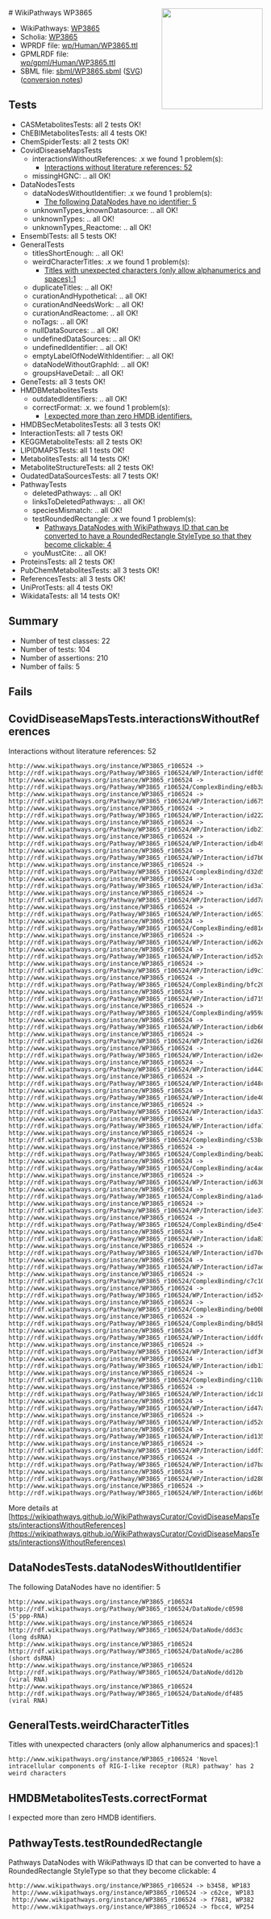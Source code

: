 <img style="float: right; width: 200px" src="../logo.png" />
# WikiPathways WP3865

* WikiPathways: [WP3865](https://identifiers.org/wikipathways:WP3865)
* Scholia: [WP3865](https://scholia.toolforge.org/wikipathways/WP3865)
* WPRDF file: [wp/Human/WP3865.ttl](../wp/Human/WP3865.ttl)
* GPMLRDF file: [wp/gpml/Human/WP3865.ttl](../wp/gpml/Human/WP3865.ttl)
* SBML file: [sbml/WP3865.sbml](../sbml/WP3865.sbml) ([SVG](../sbml/WP3865.svg)) ([conversion notes](../sbml/WP3865.txt))

## Tests
* CASMetabolitesTests: all 2 tests OK!
* ChEBIMetabolitesTests: all 4 tests OK!
* ChemSpiderTests: all 2 tests OK!
* CovidDiseaseMapsTests
    * interactionsWithoutReferences: .x we found 1 problem(s):
        * [Interactions without literature references: 52](#9701cd5f)
    * missingHGNC: .. all OK!
* DataNodesTests
    * dataNodesWithoutIdentifier: .x we found 1 problem(s):
        * [The following DataNodes have no identifier: 5](#d2d32fa4)
    * unknownTypes_knownDatasource: .. all OK!
    * unknownTypes: .. all OK!
    * unknownTypes_Reactome: .. all OK!
* EnsemblTests: all 5 tests OK!
* GeneralTests
    * titlesShortEnough: .. all OK!
    * weirdCharacterTitles: .x we found 1 problem(s):
        * [Titles with unexpected characters (only allow alphanumerics and spaces):1](#fda87b3f)
    * duplicateTitles: .. all OK!
    * curationAndHypothetical: .. all OK!
    * curationAndNeedsWork: .. all OK!
    * curationAndReactome: .. all OK!
    * noTags: .. all OK!
    * nullDataSources: .. all OK!
    * undefinedDataSources: .. all OK!
    * undefinedIdentifier: .. all OK!
    * emptyLabelOfNodeWithIdentifier: .. all OK!
    * dataNodeWithoutGraphId: .. all OK!
    * groupsHaveDetail: .. all OK!
* GeneTests: all 3 tests OK!
* HMDBMetabolitesTests
    * outdatedIdentifiers: .. all OK!
    * correctFormat: .x. we found 1 problem(s):
        * [I expected more than zero HMDB identifiers.](#ad154c1e)
* HMDBSecMetabolitesTests: all 3 tests OK!
* InteractionTests: all 7 tests OK!
* KEGGMetaboliteTests: all 2 tests OK!
* LIPIDMAPSTests: all 1 tests OK!
* MetabolitesTests: all 14 tests OK!
* MetaboliteStructureTests: all 2 tests OK!
* OudatedDataSourcesTests: all 7 tests OK!
* PathwayTests
    * deletedPathways: .. all OK!
    * linksToDeletedPathways: .. all OK!
    * speciesMismatch: .. all OK!
    * testRoundedRectangle: .x we found 1 problem(s):
        * [Pathways DataNodes with WikiPathways ID that can be converted to have a RoundedRectangle StyleType so that they become clickable: 4](#9fbad3ce)
    * youMustCite: .. all OK!
* ProteinsTests: all 2 tests OK!
* PubChemMetabolitesTests: all 3 tests OK!
* ReferencesTests: all 3 tests OK!
* UniProtTests: all 4 tests OK!
* WikidataTests: all 14 tests OK!


## Summary

* Number of test classes: 22
* Number of tests: 104
* Number of assertions: 210
* Number of fails: 5

## Fails

<a name="9701cd5f" />

## CovidDiseaseMapsTests.interactionsWithoutReferences

Interactions without literature references: 52
```
http://www.wikipathways.org/instance/WP3865_r106524 -> http://rdf.wikipathways.org/Pathway/WP3865_r106524/WP/Interaction/idf05aa622
http://www.wikipathways.org/instance/WP3865_r106524 -> http://rdf.wikipathways.org/Pathway/WP3865_r106524/ComplexBinding/e8b3a
http://www.wikipathways.org/instance/WP3865_r106524 -> http://rdf.wikipathways.org/Pathway/WP3865_r106524/WP/Interaction/id675a822
http://www.wikipathways.org/instance/WP3865_r106524 -> http://rdf.wikipathways.org/Pathway/WP3865_r106524/WP/Interaction/id2227b180
http://www.wikipathways.org/instance/WP3865_r106524 -> http://rdf.wikipathways.org/Pathway/WP3865_r106524/WP/Interaction/idb219b316
http://www.wikipathways.org/instance/WP3865_r106524 -> http://rdf.wikipathways.org/Pathway/WP3865_r106524/WP/Interaction/idb49f3f08
http://www.wikipathways.org/instance/WP3865_r106524 -> http://rdf.wikipathways.org/Pathway/WP3865_r106524/WP/Interaction/id7b0f62f5
http://www.wikipathways.org/instance/WP3865_r106524 -> http://rdf.wikipathways.org/Pathway/WP3865_r106524/ComplexBinding/d32d5
http://www.wikipathways.org/instance/WP3865_r106524 -> http://rdf.wikipathways.org/Pathway/WP3865_r106524/WP/Interaction/id3a7cb76a
http://www.wikipathways.org/instance/WP3865_r106524 -> http://rdf.wikipathways.org/Pathway/WP3865_r106524/WP/Interaction/idd7a5afbc
http://www.wikipathways.org/instance/WP3865_r106524 -> http://rdf.wikipathways.org/Pathway/WP3865_r106524/WP/Interaction/id651d22d6
http://www.wikipathways.org/instance/WP3865_r106524 -> http://rdf.wikipathways.org/Pathway/WP3865_r106524/ComplexBinding/ed81e
http://www.wikipathways.org/instance/WP3865_r106524 -> http://rdf.wikipathways.org/Pathway/WP3865_r106524/WP/Interaction/id62eb96f1
http://www.wikipathways.org/instance/WP3865_r106524 -> http://rdf.wikipathways.org/Pathway/WP3865_r106524/WP/Interaction/id52df01c9
http://www.wikipathways.org/instance/WP3865_r106524 -> http://rdf.wikipathways.org/Pathway/WP3865_r106524/WP/Interaction/id9c1bc247
http://www.wikipathways.org/instance/WP3865_r106524 -> http://rdf.wikipathways.org/Pathway/WP3865_r106524/ComplexBinding/bfc20
http://www.wikipathways.org/instance/WP3865_r106524 -> http://rdf.wikipathways.org/Pathway/WP3865_r106524/WP/Interaction/id71946018
http://www.wikipathways.org/instance/WP3865_r106524 -> http://rdf.wikipathways.org/Pathway/WP3865_r106524/ComplexBinding/a959a
http://www.wikipathways.org/instance/WP3865_r106524 -> http://rdf.wikipathways.org/Pathway/WP3865_r106524/WP/Interaction/idb664add1
http://www.wikipathways.org/instance/WP3865_r106524 -> http://rdf.wikipathways.org/Pathway/WP3865_r106524/WP/Interaction/id26835b16
http://www.wikipathways.org/instance/WP3865_r106524 -> http://rdf.wikipathways.org/Pathway/WP3865_r106524/WP/Interaction/id2e414f20
http://www.wikipathways.org/instance/WP3865_r106524 -> http://rdf.wikipathways.org/Pathway/WP3865_r106524/WP/Interaction/id443cde63
http://www.wikipathways.org/instance/WP3865_r106524 -> http://rdf.wikipathways.org/Pathway/WP3865_r106524/WP/Interaction/id48c4f9a1
http://www.wikipathways.org/instance/WP3865_r106524 -> http://rdf.wikipathways.org/Pathway/WP3865_r106524/WP/Interaction/ide40e4cd1
http://www.wikipathways.org/instance/WP3865_r106524 -> http://rdf.wikipathways.org/Pathway/WP3865_r106524/WP/Interaction/ida37e427c
http://www.wikipathways.org/instance/WP3865_r106524 -> http://rdf.wikipathways.org/Pathway/WP3865_r106524/WP/Interaction/idfa151c25
http://www.wikipathways.org/instance/WP3865_r106524 -> http://rdf.wikipathways.org/Pathway/WP3865_r106524/ComplexBinding/c538d
http://www.wikipathways.org/instance/WP3865_r106524 -> http://rdf.wikipathways.org/Pathway/WP3865_r106524/ComplexBinding/beab2
http://www.wikipathways.org/instance/WP3865_r106524 -> http://rdf.wikipathways.org/Pathway/WP3865_r106524/ComplexBinding/ac4ad
http://www.wikipathways.org/instance/WP3865_r106524 -> http://rdf.wikipathways.org/Pathway/WP3865_r106524/WP/Interaction/id636fcd4a
http://www.wikipathways.org/instance/WP3865_r106524 -> http://rdf.wikipathways.org/Pathway/WP3865_r106524/ComplexBinding/a1ad4
http://www.wikipathways.org/instance/WP3865_r106524 -> http://rdf.wikipathways.org/Pathway/WP3865_r106524/WP/Interaction/ide371853e
http://www.wikipathways.org/instance/WP3865_r106524 -> http://rdf.wikipathways.org/Pathway/WP3865_r106524/ComplexBinding/d5e4f
http://www.wikipathways.org/instance/WP3865_r106524 -> http://rdf.wikipathways.org/Pathway/WP3865_r106524/WP/Interaction/ida832c87a
http://www.wikipathways.org/instance/WP3865_r106524 -> http://rdf.wikipathways.org/Pathway/WP3865_r106524/WP/Interaction/id70c3b8b0
http://www.wikipathways.org/instance/WP3865_r106524 -> http://rdf.wikipathways.org/Pathway/WP3865_r106524/WP/Interaction/id7adf6fb8
http://www.wikipathways.org/instance/WP3865_r106524 -> http://rdf.wikipathways.org/Pathway/WP3865_r106524/ComplexBinding/c7c10
http://www.wikipathways.org/instance/WP3865_r106524 -> http://rdf.wikipathways.org/Pathway/WP3865_r106524/WP/Interaction/id524d474e
http://www.wikipathways.org/instance/WP3865_r106524 -> http://rdf.wikipathways.org/Pathway/WP3865_r106524/ComplexBinding/be00b
http://www.wikipathways.org/instance/WP3865_r106524 -> http://rdf.wikipathways.org/Pathway/WP3865_r106524/ComplexBinding/b8d5b
http://www.wikipathways.org/instance/WP3865_r106524 -> http://rdf.wikipathways.org/Pathway/WP3865_r106524/WP/Interaction/iddfdb382d
http://www.wikipathways.org/instance/WP3865_r106524 -> http://rdf.wikipathways.org/Pathway/WP3865_r106524/WP/Interaction/idf369b0e0
http://www.wikipathways.org/instance/WP3865_r106524 -> http://rdf.wikipathways.org/Pathway/WP3865_r106524/WP/Interaction/idb134f95f
http://www.wikipathways.org/instance/WP3865_r106524 -> http://rdf.wikipathways.org/Pathway/WP3865_r106524/ComplexBinding/c110a
http://www.wikipathways.org/instance/WP3865_r106524 -> http://rdf.wikipathways.org/Pathway/WP3865_r106524/WP/Interaction/idc18a9317
http://www.wikipathways.org/instance/WP3865_r106524 -> http://rdf.wikipathways.org/Pathway/WP3865_r106524/WP/Interaction/id47a5ca92
http://www.wikipathways.org/instance/WP3865_r106524 -> http://rdf.wikipathways.org/Pathway/WP3865_r106524/WP/Interaction/id52daeece
http://www.wikipathways.org/instance/WP3865_r106524 -> http://rdf.wikipathways.org/Pathway/WP3865_r106524/WP/Interaction/id1350ae44
http://www.wikipathways.org/instance/WP3865_r106524 -> http://rdf.wikipathways.org/Pathway/WP3865_r106524/WP/Interaction/iddf3ade4d
http://www.wikipathways.org/instance/WP3865_r106524 -> http://rdf.wikipathways.org/Pathway/WP3865_r106524/WP/Interaction/id7bab1cb2
http://www.wikipathways.org/instance/WP3865_r106524 -> http://rdf.wikipathways.org/Pathway/WP3865_r106524/WP/Interaction/id2807d4f5
http://www.wikipathways.org/instance/WP3865_r106524 -> http://rdf.wikipathways.org/Pathway/WP3865_r106524/WP/Interaction/id6b90d5f0
```

More details at [https://wikipathways.github.io/WikiPathwaysCurator/CovidDiseaseMapsTests/interactionsWithoutReferences](https://wikipathways.github.io/WikiPathwaysCurator/CovidDiseaseMapsTests/interactionsWithoutReferences)

<a name="d2d32fa4" />

## DataNodesTests.dataNodesWithoutIdentifier

The following DataNodes have no identifier: 5
```
http://www.wikipathways.org/instance/WP3865_r106524 http://rdf.wikipathways.org/Pathway/WP3865_r106524/DataNode/c0598 (5'ppp-RNA)
http://www.wikipathways.org/instance/WP3865_r106524 http://rdf.wikipathways.org/Pathway/WP3865_r106524/DataNode/ddd3c (long dsRNA)
http://www.wikipathways.org/instance/WP3865_r106524 http://rdf.wikipathways.org/Pathway/WP3865_r106524/DataNode/ac286 (short dsRNA)
http://www.wikipathways.org/instance/WP3865_r106524 http://rdf.wikipathways.org/Pathway/WP3865_r106524/DataNode/dd12b (viral RNA)
http://www.wikipathways.org/instance/WP3865_r106524 http://rdf.wikipathways.org/Pathway/WP3865_r106524/DataNode/df485 (viral RNA)
```

<a name="fda87b3f" />

## GeneralTests.weirdCharacterTitles

Titles with unexpected characters (only allow alphanumerics and spaces):1
```
http://www.wikipathways.org/instance/WP3865_r106524 'Novel intracellular components of RIG-I-like receptor (RLR) pathway' has 2 weird characters
```

<a name="ad154c1e" />

## HMDBMetabolitesTests.correctFormat

I expected more than zero HMDB identifiers.
<a name="9fbad3ce" />

## PathwayTests.testRoundedRectangle

Pathways DataNodes with WikiPathways ID that can be converted to have a RoundedRectangle StyleType so that they become clickable: 4
```
http://www.wikipathways.org/instance/WP3865_r106524 -> b3458, WP183
 http://www.wikipathways.org/instance/WP3865_r106524 -> c62ce, WP183
 http://www.wikipathways.org/instance/WP3865_r106524 -> f7681, WP382
 http://www.wikipathways.org/instance/WP3865_r106524 -> fbcc4, WP254
 ```

